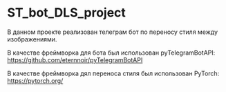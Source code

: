 # ST_bot_DLS_project
В данном проекте реализован телеграм бот по переносу стиля между изображениями.

В качестве фреймворка для бота был использован pyTelegramBotAPI: https://github.com/eternnoir/pyTelegramBotAPI

В качестве фреймворка дял переноса стиля был использован PyTorch: https://pytorch.org/

